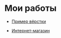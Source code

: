 # Мои работы

- [Пример вёрстки](https://musovvir.github.io/my-first-app/)

- [Интернет-магазин](https://musovvir.github.io/projectStore/)
